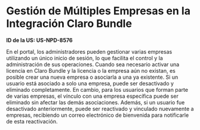 # Gestión de Múltiples Empresas en la Integración Claro Bundle

**ID de la US: US-NPD-8576**

En el portal, los administradores pueden gestionar varias empresas utilizando un único inicio de sesión, lo que facilita el control y la administración de sus operaciones. Cuando sea necesario activar una licencia en Claro Bundle y la licencia o la empresa aún no existan, es posible crear una nueva empresa o asociarla a una ya existente. Si un usuario está asociado a solo una empresa, puede ser desactivado y eliminado completamente. En cambio, para los usuarios que forman parte de varias empresas, el vínculo con una empresa específica puede ser eliminado sin afectar las demás asociaciones. Además, si un usuario fue desactivado anteriormente, puede ser reactivado y vinculado nuevamente a empresas, recibiendo un correo electrónico de bienvenida para notificarle de esta reactivación.